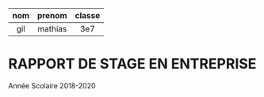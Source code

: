 
| nom |  prenom | classe |
|:---:|:-------:|:------:|
| gil | mathias |   3e7  |

# RAPPORT DE STAGE EN ENTREPRISE

Année Scolaire 2018-2020